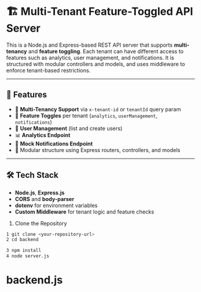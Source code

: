 # 🏗️ Multi-Tenant Feature-Toggled API Server

This is a Node.js and Express-based REST API server that supports **multi-tenancy** and **feature toggling**. Each tenant can have different access to features such as analytics, user management, and notifications. It is structured with modular controllers and models, and uses middleware to enforce tenant-based restrictions.

---

## 🚀 Features

- 🏢 **Multi-Tenancy Support** via `x-tenant-id` or `tenantId` query param
- 🔐 **Feature Toggles** per tenant (`analytics`, `userManagement`, `notifications`)
- 👥 **User Management** (list and create users)
- 📊 **Analytics Endpoint**
- 🔔 **Mock Notifications Endpoint**
- 🧱 Modular structure using Express routers, controllers, and models

---

## 🛠️ Tech Stack

- **Node.js**, **Express.js**
- **CORS** and **body-parser**
- **dotenv** for environment variables
- **Custom Middleware** for tenant logic and feature checks

1. Clone the Repository

```bash
1 git clone <your-repository-url>
2 cd backend

3 npm install
4 node server.js
```
# backend.js
